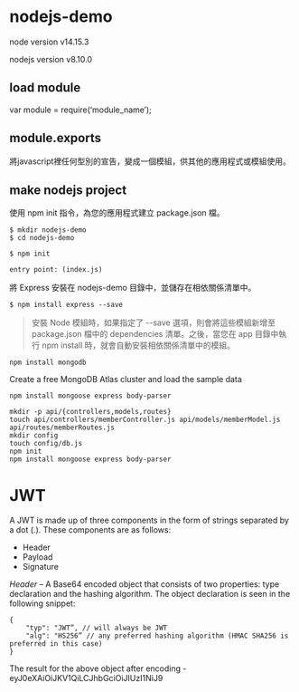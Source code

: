 # nodejs-demo
node version v14.15.3

nodejs version v8.10.0

## load module
var module = require(‘module_name’);

## module.exports
將javascript裡任何型別的宣告，變成一個模組，供其他的應用程式或模組使用。


## make nodejs project
使用 npm init 指令，為您的應用程式建立 package.json 檔。
```
$ mkdir nodejs-demo
$ cd nodejs-demo

$ npm init

entry point: (index.js)
```

將 Express 安裝在 nodejs-demo 目錄中，並儲存在相依關係清單中。
```
$ npm install express --save
```

> 安裝 Node 模組時，如果指定了 --save 選項，則會將這些模組新增至 package.json 檔中的 dependencies 清單。之後，當您在 app 目錄中執行 npm install 時，就會自動安裝相依關係清單中的模組。

```
npm install mongodb
```

Create a free MongoDB Atlas cluster and load the sample data

```
npm install mongoose express body-parser
```


```
mkdir -p api/{controllers,models,routes}
touch api/controllers/memberController.js api/models/memberModel.js api/routes/memberRoutes.js
mkdir config
touch config/db.js
npm init
npm install mongoose express body-parser

```


# JWT
A JWT is made up of three components in the form of strings separated by a dot (.). These components are as follows:

* Header
* Payload
* Signature

*Header* – A Base64 encoded object that consists of two properties: type declaration and the hashing algorithm. The object declaration is seen in the following snippet:

```
{
    "typ": "JWT”, // will always be JWT
    "alg": "HS256” // any preferred hashing algorithm (HMAC SHA256 is preferred in this case)
}
```
The result for the above object after encoding - eyJ0eXAiOiJKV1QiLCJhbGciOiJIUzI1NiJ9


